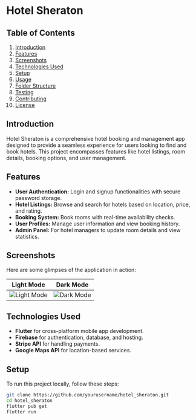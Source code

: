 # Hotel Sheraton

## Table of Contents
1. [Introduction](#introduction)
2. [Features](#features)
3. [Screenshots](#screenshots)
4. [Technologies Used](#technologies-used)
5. [Setup](#setup)
6. [Usage](#usage)
7. [Folder Structure](#folder-structure)
8. [Testing](#testing)
9. [Contributing](#contributing)
10. [License](#license)

## Introduction
Hotel Sheraton is a comprehensive hotel booking and management app designed to provide a seamless experience for users looking to find and book hotels. This project encompasses features like hotel listings, room details, booking options, and user management.

## Features
- **User Authentication:** Login and signup functionalities with secure password storage.
- **Hotel Listings:** Browse and search for hotels based on location, price, and rating.
- **Booking System:** Book rooms with real-time availability checks.
- **User Profiles:** Manage user information and view booking history.
- **Admin Panel:** For hotel managers to update room details and view statistics.

## Screenshots
Here are some glimpses of the application in action:

| Light Mode | Dark Mode |
|------------|-----------|
| ![Light Mode](/screenshots/light_mode_dashboard.png) | ![Dark Mode](/screenshots/dark_mode_dashboard.png) |

## Technologies Used
- **Flutter** for cross-platform mobile app development.
- **Firebase** for authentication, database, and hosting.
- **Stripe API** for handling payments.
- **Google Maps API** for location-based services.

## Setup
To run this project locally, follow these steps:

```bash
git clone https://github.com/yourusername/hotel_sheraton.git
cd hotel_sheraton
flutter pub get
flutter run
